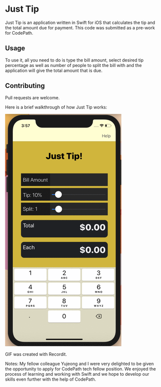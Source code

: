 # Just Tip

Just Tip is an application written in Swift for iOS that calculates the tip and the total amount due for payment. This code was submitted as a pre-work for CodePath.

## Usage

To use it, all you need to do is type the bill amount, select desired tip percentage as well as number of people to split the bill with and the application will give the total amount that is due.

## Contributing
Pull requests are welcome. 

Here is a brief walkthrough of how Just Tip works:


![](JustTip.gif)




GIF  was created with Recordit.

Notes:
My fellow colleague Yujeong and I were very delighted to be given the opportunity to apply for CodePath tech fellow position. We enjoyed the process of learning and working with Swift and we hope to develop our skills even further with the help of CodePath. 
